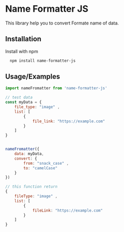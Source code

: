 # Name Formatter JS

This library help you to convert Formate name of data.

## Installation

Install with npm

```bash
  npm install name-formatter-js
```

## Usage/Examples

```javascript
import nameFromatter from 'name-formatter-js'

// test data
const myData = {
    file_type: "image" ,
    list: [
        {
            file_link: "https://example.com"
        }
    ]
}


nameFromatter({
    data: myData,
    convert: {
        from: "snack_case" ,
        to: "camelCase"
    }
})

// this function return
{
    fileType: "image" ,
    list: [
        {
            fileLink: "https://example.com"
        }
    ]
}

```
